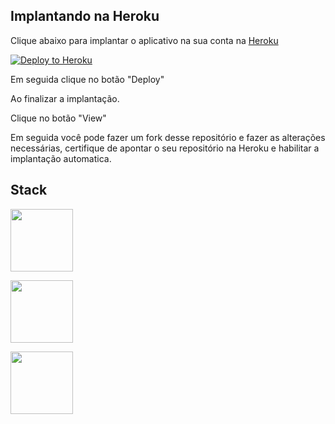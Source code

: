 ## Implantando na Heroku

Clique abaixo para implantar o aplicativo na sua conta na [Heroku](https://www.heroku.com/)

[![Deploy to Heroku](https://www.herokucdn.com/deploy/button.svg)](https://heroku.com/deploy?template=https://github.com/sergiohc/Nosso_Amigo_Secreto)

Em seguida clique no botão "Deploy"

Ao finalizar a implantação.

Clique no botão "View"

Em seguida você pode fazer um fork desse repositório e fazer as alterações necessárias, certifique de apontar o seu repositório na Heroku e habilitar a implantação automatica.

## Stack

<p align="left">
  <a href="http://materializecss.com/">
    <img src="http://materializecss.com/res/materialize.svg" width="100">
  </a>
</p>

<p align="left">
  <a href="https://www.docker.com/">
    <img src="https://upload.wikimedia.org/wikipedia/commons/4/4e/Docker_%28container_engine%29_logo.svg" width="100">
  </a>
</p>


<p align="left">
  <a href="https://rubyonrails.org/">
    <img src="https://upload.wikimedia.org/wikipedia/commons/4/4e/Docker_%28container_engine%29_logo.svg" width="100">
  </a>
</p>



